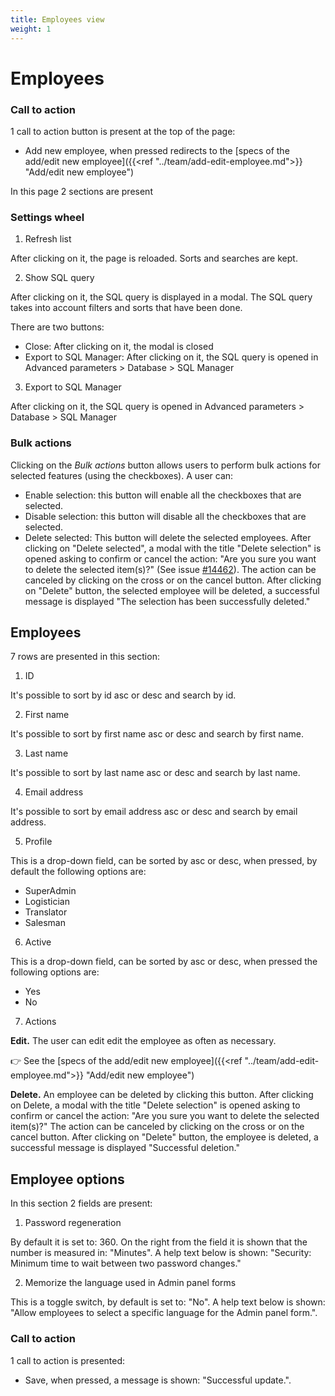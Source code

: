 ```yaml
---
title: Employees view
weight: 1
---
```


# Employees 

### Call to action

1 call to action button is present at the top of the page:

 - Add new employee, when pressed redirects to the [specs of the add/edit new employee]({{<ref "../team/add-edit-employee.md">}} "Add/edit new employee") 

In this page 2 sections are present 

### Settings wheel

1) Refresh list

After clicking on it, the page is reloaded. Sorts and searches are kept.

2) Show SQL query

After clicking on it, the SQL query is displayed in a modal. The SQL query takes into account filters and sorts that have been done.

There are two buttons:

- Close: After clicking on it, the modal is closed
- Export to SQL Manager: After clicking on it, the SQL query is opened in Advanced parameters > Database > SQL Manager

3) Export to SQL Manager

After clicking on it, the SQL query is opened in Advanced parameters > Database > SQL Manager

### Bulk actions 

Clicking on the _Bulk actions_ button allows users to perform bulk actions for selected features (using the checkboxes). A user can:

- Enable selection: this button will enable all the checkboxes that are selected.
- Disable selection: this button will disable all the checkboxes that are selected.
- Delete selected: This button will delete the selected employees. 
After clicking on "Delete selected", a modal with the title "Delete selection" is opened asking to confirm or cancel the action: "Are you sure you want to delete the selected item(s)?" (See issue [#14462](https://github.com/PrestaShop/PrestaShop/issues/14462)). The action can be canceled by clicking on the cross or on the cancel button.
After clicking on "Delete" button, the selected employee will be deleted, a successful message is displayed "The selection has been successfully deleted."

## Employees

7 rows are presented in this section:

1) ID

It's possible to sort by id asc or desc and search by id.

2) First name

It's possible to sort by first name asc or desc and search by first name.

3) Last name

It's possible to sort by last name asc or desc and search by last name.

4) Email address

It's possible to sort by email address asc or desc and search by email address.

5) Profile

This is a drop-down field, can be sorted by asc or desc, when pressed, by default the following options are:

 - SuperAdmin
 - Logistician
 - Translator
 - Salesman

6) Active

This is a drop-down field, can be sorted by asc or desc, when pressed the following options are:

 - Yes
 - No

7) Actions

**Edit.** The user can edit edit the employee as often as necessary.

👉 See the [specs of the add/edit new employee]({{<ref "../team/add-edit-employee.md">}} "Add/edit new employee") 

**Delete.** An employee can be deleted by clicking this button. After clicking on Delete, a modal with the title "Delete selection" is opened asking to confirm or cancel the action: "Are you sure you want to delete the selected item(s)?"
The action can be canceled by clicking on the cross or on the cancel button.
After clicking on "Delete" button, the employee is deleted, a successful message is displayed "Successful deletion."

## Employee options

In this section 2 fields are present:

1) Password regeneration

By default it is set to: 360. On the right from the field it is shown that the number is measured in: "Minutes".
A help text below is shown: "Security: Minimum time to wait between two password changes."

2) Memorize the language used in Admin panel forms 

This is a toggle switch, by default is set to: "No". 
A help text below is shown: "Allow employees to select a specific language for the Admin panel form.".

### Call to action

1 call to action is presented:

 - Save, when pressed, a message is shown: "Successful update.".
